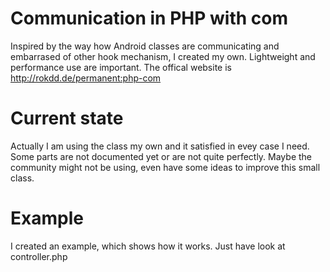 Communication in PHP with com
===

Inspired by the way how Android classes are communicating and embarrased of other hook mechanism, I created my own. Lightweight and performance use are important. The offical website is http://rokdd.de/permanent:php-com

Current state
===
Actually I am using the class my own and it satisfied in evey case I need. Some parts are not documented yet or are not quite perfectly. Maybe the community might not be using, even have some ideas to improve this small class.

Example
===
I created an example, which shows how it works. Just have look at controller.php
